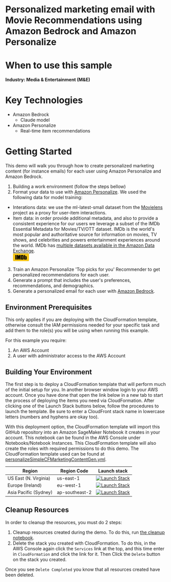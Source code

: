 # Personalized marketing email with Movie Recommendations using Amazon Bedrock and Amazon Personalize

# When to use this sample

**Industry: Media & Entertainment (M&E)**

# Key Technologies

- Amazon Bedrock
  - Claude model
- Amazon Personalize
  - Real-time item recommendations
  
# Getting Started

This demo will walk you through how to create personalized marketing content (for instance emails) for each user using Amazon Personalize and Amazon Bedrock.

1. Building a work environment (follow the steps bellow)
2. Format your data to use with [Amazon Personalize](https://aws.amazon.com/personalize/). We used the following data for model training:
* Interations data: we use the ml-latest-small dataset from the [Movielens](https://grouplens.org/datasets/movielens/) project as a proxy for user-item interactions. 
* Item data: in order provide additional metadata, and also to provide a consistent experience for our users we leverage a subset of the IMDb Essential Metadata for Movies/TV/OTT dataset. IMDb is the world's most popular and authoritative source for information on movies, TV shows, and celebrities and powers entertainment experiences around the world. IMDb has [multiple datasets available in the Amazon Data Exchange](https://aws.amazon.com/marketplace/seller-profile?id=0af153a3-339f-48c2-8b42-3b9fa26d3367). <br><img src="./images/IMDb_Logo_Rectangle.png" alt="IMDb logo" style="width:50px;"/></br>

3. Train an Amazon Personalize 'Top picks for you' Recommender to get personalized recommendations for each user.
4. Generate a prompt that includes the user's preferences, recommendations, and demographics.
5. Generate a personalized email for each user with [Amazon Bedrock](https://aws.amazon.com/bedrock/).

## Environment Prerequisites

This only applies if you are deploying with the CloudFormation template, otherwise consult the IAM permissions needed for your specific task and add them to the role(s) you will be using when running this example.

For this example you require:
1. An AWS Account
2. A user with administrator access to the AWS Account

## Building Your Environment

The first step is to deploy a CloudFormation template that will perform much of the initial setup for you. In another browser window login to your AWS account. Once you have done that open the link below in a new tab to start the process of deploying the items you need via CloudFormation. After clicking one of the Launch Stack buttons below, follow the procedures to launch the template. Be sure to enter a CloudFront stack name in lowercase letters (numbers and hyphens are okay too).

With this deployment option, the CloudFormation template will import this GitHub repository into an Amazon SageMaker Notebook it creates in your account. This notebook can be found in the AWS Console under Notebooks/Notebook Instances. This CloudFormation template will also create the roles with required permissions to do this demo. The CloudFormation template used can be found at [personalizeSimpleCFMarketingContentGen.yml](./personalizeSimpleCFMarketingContentGen.yml).

| Region | Region Code | Launch stack | 
|--------|--------|--------------|
| US East (N. Virginia) | us-east-1 | [![Launch Stack](https://s3.amazonaws.com/cloudformation-examples/cloudformation-launch-stack.png)](https://console.aws.amazon.com/cloudformation/home?region=us-east-1#/stacks/new?stackName=PersonalizeExample&templateURL=https://personalize-solution-staging-us-east-1.s3.amazonaws.com/personalize-samples-genai-marketing-content/personalizeSimpleCFMarketingContentGen.yml) |
| Europe (Ireland) | eu-west-1 | [![Launch Stack](https://s3.amazonaws.com/cloudformation-examples/cloudformation-launch-stack.png)](https://console.aws.amazon.com/cloudformation/home?region=eu-west-1#/stacks/new?stackName=PersonalizeExample&templateURL=https://personalize-solution-staging-eu-west-1.s3.eu-west-1.amazonaws.com/personalize-samples-genai-marketing-content/personalizeSimpleCFMarketingContentGen.yml) |
| Asia Pacific (Sydney) | ap-southeast-2 |[![Launch Stack](https://s3.amazonaws.com/cloudformation-examples/cloudformation-launch-stack.png)](https://console.aws.amazon.com/cloudformation/home?region=ap-southeast-2#/stacks/new?stackName=PersonalizeExample&templateURL=https://personalize-solution-staging-ap-southeast-2.s3.ap-southeast-2.amazonaws.com/personalize-samples-genai-marketing-content/personalizeSimpleCFMarketingContentGen.yml) |

## Cleanup Resources

In order to cleanup the resources, you must do 2 steps:
1. Cleanup resources created during the demo. To do this, run [the cleanup notebook](./02_Clean_Up.ipynb).
2. Delete the stack you created with CloudFormation. To do this, in the AWS Console again click the `Services` link at the top, and this time enter in `CloudFormation` and click the link for it. Then Click the `Delete` button on the stack you created.

Once you see `Delete Completed` you know that all resources created have been deleted.

